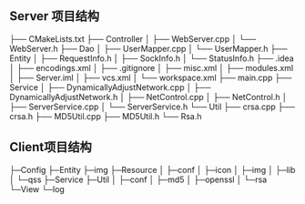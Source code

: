 ##  Server 项目结构

├── CMakeLists.txt
├── Controller
│   ├── WebServer.cpp
│   └── WebServer.h
├── Dao
│   ├── UserMapper.cpp
│   └── UserMapper.h
├── Entity
│   ├── RequestInfo.h
│   ├── SockInfo.h
│   └── StatusInfo.h
├── .idea
│   ├── encodings.xml
│   ├── .gitignore
│   ├── misc.xml
│   ├── modules.xml
│   ├── Server.iml
│   ├── vcs.xml
│   └── workspace.xml
├── main.cpp
├── Service
│   ├── DynamicallyAdjustNetwork.cpp
│   ├── DynamicallyAdjustNetwork.h
│   ├── NetControl.cpp
│   ├── NetControl.h
│   ├── ServerService.cpp
│   └── ServerService.h
└── Util
    ├── crsa.cpp
    ├── crsa.h
    ├── MD5Util.cpp
    ├── MD5Util.h
    └── Rsa.h





## Client项目结构

├─Config
├─Entity
├─img
├─Resource
│  ├─conf
│  ├─icon
│  ├─img
│  ├─lib
│  └─qss
├─Service
├─Util
│  ├─conf
│  ├─md5
│  ├─openssl
│  └─rsa
└─View
    └─log



